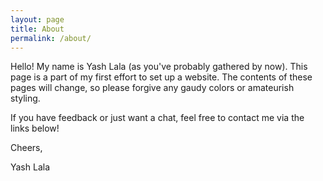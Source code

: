```yaml
---
layout: page
title: About
permalink: /about/
---
```


Hello! My name is Yash Lala (as you've probably gathered by now). This page is
a part of my first effort to set up a website. 
The contents of these pages will change, so please forgive any gaudy colors or
amateurish styling. 

If you have feedback or just want a chat, feel free to contact me via the links
below!

Cheers, 

Yash Lala
